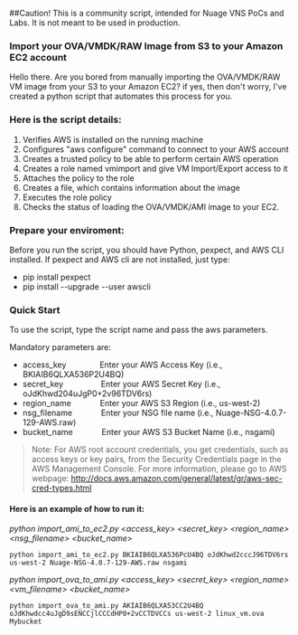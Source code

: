 ##Caution! This is a community script, intended for Nuage VNS PoCs and Labs. It is not meant to be used in production. 

### Import your OVA/VMDK/RAW Image from S3 to your Amazon EC2 account

Hello there. Are you bored from manually importing the OVA/VMDK/RAW VM image from your S3 to your Amazon EC2? if yes, then don't worry, I've created a python script that automates this process for you.

### Here is the script details:
1. Verifies AWS is installed on the running machine
2. Configures "aws configure" command to connect to your AWS account
3. Creates a trusted policy to be able to perform certain AWS operation
4. Creates a role named vmimport and give VM Import/Export access to it 
5. Attaches the policy to the role 
6. Creates a file, which contains information about the image
7. Executes the role policy
8. Checks the status of loading the OVA/VMDK/AMI image to your EC2. 

### Prepare your enviroment:

Before you run the script, you should have Python, pexpect, and AWS CLI installed. If pexpect and AWS cli are not installed, just type:
- pip install pexpect
- pip install --upgrade --user awscli

### Quick Start

To use the script, type the script name and pass the aws parameters. 

Mandatory parameters are:
* access_key &nbsp; &nbsp; &nbsp; &nbsp; &nbsp; &nbsp; &nbsp; Enter your AWS Access Key (i.e., BKIAIB6QLXA536P2U4BQ)
* secret_key &nbsp; &nbsp; &nbsp; &nbsp; &nbsp; &nbsp; &nbsp; &nbsp; Enter your AWS Secret Key (i.e., oJdKhwd204uJgP0+2v96TDV6rs)
* region_name &nbsp; &nbsp; &nbsp; &nbsp; &nbsp; &nbsp; Enter your AWS S3 Region (i.e., us-west-2)
* nsg_filename &nbsp; &nbsp; &nbsp; &nbsp; &nbsp; &nbsp; Enter your NSG file name (i.e., Nuage-NSG-4.0.7-129-AWS.raw)
* bucket_name &nbsp; &nbsp; &nbsp; &nbsp; &nbsp; &nbsp; Enter your AWS S3 Bucket Name (i.e., nsgami)

>Note: For AWS root account credentials, you get credentials, such as access keys or key pairs, from the Security Credentials page in the AWS Management Console. For more information, please go to AWS webpage: http://docs.aws.amazon.com/general/latest/gr/aws-sec-cred-types.html


#### Here is an example of how to run it:

*python import_ami_to_ec2.py <access_key> <secret_key> <region_name> <nsg_filename> <bucket_name>*

```
python import_ami_to_ec2.py BKIAIB6QLXA536PcU4BQ oJdKhwd2cccJ96TDV6rs us-west-2 Nuage-NSG-4.0.7-129-AWS.raw nsgami
```
*python import_ova_to_ami.py <access_key> <secret_key> <region_name> <vm_filename> <bucket_name>*
```
python import_ova_to_ami.py AKIAIB6QLXA53CC2U4BQ oJdKhwdcc4uJgD9sENCCjlCCCdHP0+2vCCTDVCCs us-west-2 linux_vm.ova Mybucket
```



